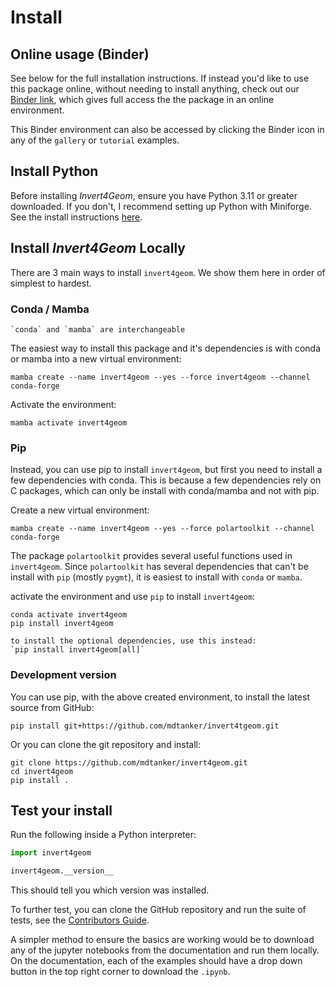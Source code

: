 # Install

## Online usage (Binder)

See below for the full installation instructions.
If instead you'd like to use this package online, without needing to install anything, check out our [Binder link](https://mybinder.org/v2/gh/mdtanker/invert4geom/main), which gives full access the the package in an online environment.

This Binder environment can also be accessed by clicking the Binder icon in any of the `gallery` or `tutorial` examples.

## Install Python

Before installing _Invert4Geom_, ensure you have Python 3.11 or greater downloaded.
If you don't, I recommend setting up Python with Miniforge.
See the install instructions [here](https://github.com/conda-forge/miniforge).

## Install _Invert4Geom_ Locally

There are 3 main ways to install `invert4geom`. We show them here in order of simplest to hardest.

### Conda / Mamba

```{note}
`conda` and `mamba` are interchangeable
```

The easiest way to install this package and it's dependencies is with conda or mamba into a new virtual environment:

    mamba create --name invert4geom --yes --force invert4geom --channel conda-forge

Activate the environment:

    mamba activate invert4geom

### Pip

Instead, you can use pip to install `invert4geom`, but first you need to install a few dependencies with conda.
This is because a few dependencies rely on C packages, which can only be install with conda/mamba and not with pip.

Create a new virtual environment:

```
mamba create --name invert4geom --yes --force polartoolkit --channel conda-forge
```

The package `polartoolkit` provides several useful functions used in `invert4geom`.
Since `polartoolkit` has several dependencies that can't be install with `pip` (mostly `pygmt`), it is easiest to install with `conda` or `mamba`.

activate the environment and use `pip` to install `invert4geom`:

```
conda activate invert4geom
pip install invert4geom
```

```{note}
to install the optional dependencies, use this instead:
`pip install invert4geom[all]`
```

### Development version

You can use pip, with the above created environment, to install the latest source from GitHub:

    pip install git+https://github.com/mdtanker/invert4tgeom.git

Or you can clone the git repository and install:


    git clone https://github.com/mdtanker/invert4geom.git
    cd invert4geom
    pip install .

## Test your install

Run the following inside a Python interpreter:

```python
import invert4geom

invert4geom.__version__
```

This should tell you which version was installed.

To further test, you can clone the GitHub repository and run the suite of tests, see the [Contributors Guide](https://invert4geom.readthedocs.io/en/latest/contributing.html).

A simpler method to ensure the basics are working would be to download any of the jupyter notebooks from the documentation and run them locally. On the documentation, each of the examples should have a drop down button in the top right corner to download the `.ipynb`.
